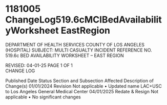 # 1181005 ChangeLog519.6cMCIBedAvailabilityWorksheet EastRegion

DEPARTMENT OF HEALTH SERVICES 
COUNTY OF LOS ANGELES 
 (HOSPITAL) 
SUBJECT: MULTI CASUALTY INCIDENT REFERENCE NO. 519.6c 
  BED AVAILABILITY WORKSHEET – EAST REGION  
 
 
 
 
REVISED: 04-01-25 PAGE 1 OF 1  
CHANGE LOG 
 
Published 
Date 
Status Section and 
Subsection Affected 
Description of Change(s) 
01/01/2024 Revision Not applicable 
• Updated name LAC+USC to Los 
Angeles General Medical Center 
04/01/2025 Redate & 
Resign 
Not applicable 
• No significant changes
